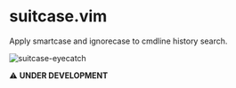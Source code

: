 # suitcase.vim

Apply smartcase and ignorecase to cmdline history search.

![suitcase-eyecatch](https://user-images.githubusercontent.com/64692680/106239771-8267b700-6246-11eb-93a8-3e21fd77557d.gif)

⚠️ **UNDER DEVELOPMENT**

